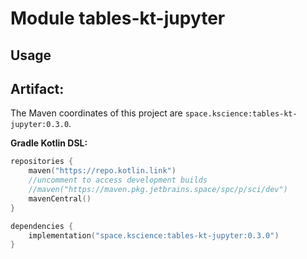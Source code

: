 # Module tables-kt-jupyter



## Usage

## Artifact:

The Maven coordinates of this project are `space.kscience:tables-kt-jupyter:0.3.0`.

**Gradle Kotlin DSL:**
```kotlin
repositories {
    maven("https://repo.kotlin.link")
    //uncomment to access development builds
    //maven("https://maven.pkg.jetbrains.space/spc/p/sci/dev")
    mavenCentral()
}

dependencies {
    implementation("space.kscience:tables-kt-jupyter:0.3.0")
}
```
